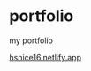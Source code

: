 # portfolio
my portfolio

<a href="https://hsnice16.netlify.app/index.html" target="_blank">hsnice16.netlify.app</a>
